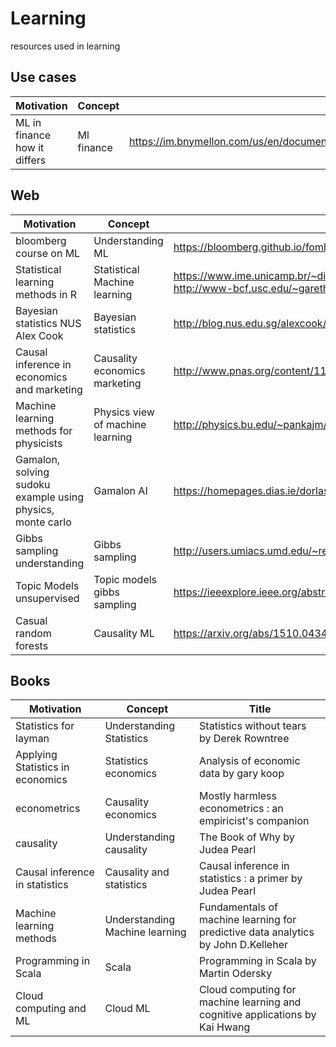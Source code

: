 # Learning
resources used in learning

## Use cases

| Motivation | Concept | Address
| --- | --- | -- |
| ML in finance how it differs | Ml finance | https://im.bnymellon.com/us/en/documents/manual/perspectives/machine_learning_june_2018.pdf |



## Web 

| Motivation | Concept | Link
| --- | --- | -- |
| bloomberg course on ML | Understanding ML | https://bloomberg.github.io/foml/#lectures |
| Statistical learning methods in R | Statistical Machine learning | https://www.ime.unicamp.br/~dias/Intoduction%20to%20Statistical%20Learning.pdf, http://www-bcf.usc.edu/~gareth/ISL/code.html |
| Bayesian statistics NUS Alex Cook | Bayesian statistics | http://blog.nus.edu.sg/alexcook/teaching/st4234-bayesian-statistics/ |
| Causal inference in economics and marketing | Causality economics marketing | http://www.pnas.org/content/113/27/7310 |
| Machine learning methods for physicists | Physics view of machine learning | http://physics.bu.edu/~pankajm/MLnotebooks.html |
| Gamalon, solving sudoku example using physics, monte carlo | Gamalon AI | https://homepages.dias.ie/dorlas/SudoDoc.doc |
| Gibbs sampling understanding | Gibbs sampling | http://users.umiacs.umd.edu/~resnik/pubs/LAMP-TR-153.pdf |
| Topic Models unsupervised | Topic models gibbs sampling | https://ieeexplore.ieee.org/abstract/document/8125189 |
| Casual random forests | Causality ML | https://arxiv.org/abs/1510.04342 |




## Books

| Motivation | Concept | Title
| --- | --- | -- |
| Statistics for layman | Understanding Statistics | Statistics without tears by Derek Rowntree |
| Applying Statistics in economics | Statistics economics | Analysis of economic data by gary koop |
| econometrics | Causality economics | Mostly harmless econometrics : an empiricist's companion |
| causality | Understanding causality | The Book of Why by Judea Pearl |
| Causal inference in statistics | Causality and statistics | Causal inference in statistics : a primer by Judea Pearl |
| Machine learning methods | Understanding Machine learning | Fundamentals of machine learning for predictive data analytics by John D.Kelleher |
| Programming in Scala | Scala | Programming in Scala by Martin Odersky |
| Cloud computing and ML | Cloud ML | Cloud computing for machine learning and cognitive applications by Kai Hwang |
